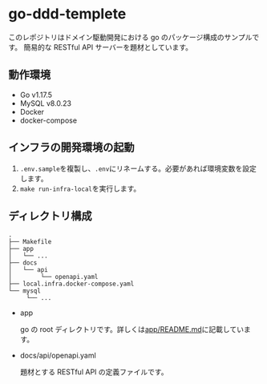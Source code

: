 # go-ddd-templete

このレポジトリはドメイン駆動開発における go のパッケージ構成のサンプルです。
簡易的な RESTful API サーバーを題材としています。

## 動作環境

- Go v1.17.5
- MySQL v8.0.23
- Docker
- docker-compose

## インフラの開発環境の起動

1. `.env.sample`を複製し、`.env`にリネームする。必要があれば環境変数を設定します。
2. `make run-infra-local`を実行します。

## ディレクトリ構成

```text
.
├── Makefile
├── app
│   └── ...
├── docs
│   └── api
│        └── openapi.yaml
├── local.infra.docker-compose.yaml
└── mysql
     └── ...
```

- app

  go の root ディレクトリです。詳しくは[app/README.md](app/README.md)に記載しています。

- docs/api/openapi.yaml

  題材とする RESTful API の定義ファイルです。
